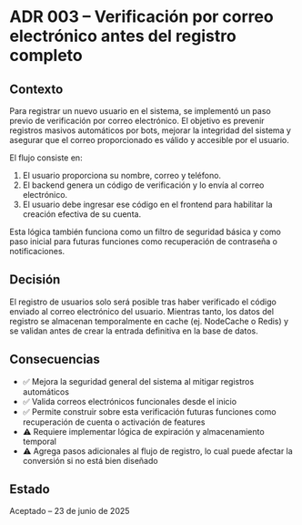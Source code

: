 # ADR 003 – Verificación por correo electrónico antes del registro completo

## Contexto

Para registrar un nuevo usuario en el sistema, se implementó un paso previo de verificación por correo electrónico. El objetivo es prevenir registros masivos automáticos por bots, mejorar la integridad del sistema y asegurar que el correo proporcionado es válido y accesible por el usuario.

El flujo consiste en:
1. El usuario proporciona su nombre, correo y teléfono.
2. El backend genera un código de verificación y lo envía al correo electrónico.
3. El usuario debe ingresar ese código en el frontend para habilitar la creación efectiva de su cuenta.

Esta lógica también funciona como un filtro de seguridad básica y como paso inicial para futuras funciones como recuperación de contraseña o notificaciones.

## Decisión

El registro de usuarios solo será posible tras haber verificado el código enviado al correo electrónico del usuario. Mientras tanto, los datos del registro se almacenan temporalmente en cache (ej. NodeCache o Redis) y se validan antes de crear la entrada definitiva en la base de datos.

## Consecuencias

- ✅ Mejora la seguridad general del sistema al mitigar registros automáticos
- ✅ Valida correos electrónicos funcionales desde el inicio
- ✅ Permite construir sobre esta verificación futuras funciones como recuperación de cuenta o activación de features
- ⚠️ Requiere implementar lógica de expiración y almacenamiento temporal
- ⚠️ Agrega pasos adicionales al flujo de registro, lo cual puede afectar la conversión si no está bien diseñado

## Estado

Aceptado – 23 de junio de 2025

